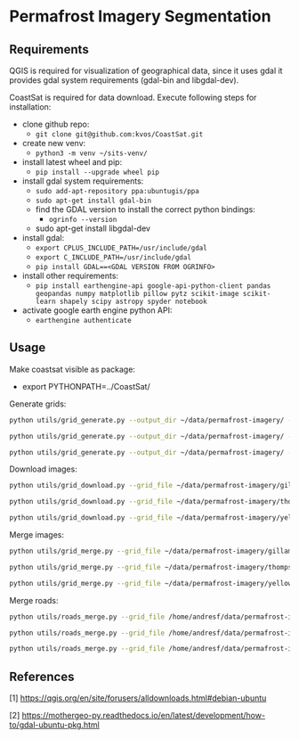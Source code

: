 # Permafrost Imagery Segmentation

## Requirements

QGIS is required for visualization of geographical data, since it uses gdal it provides gdal system requirements 
(gdal-bin and libgdal-dev).

CoastSat is required for data download. Execute following steps for installation:

- clone github repo:
  - `git clone git@github.com:kvos/CoastSat.git`
- create new venv:
  - `python3 -m venv ~/sits-venv/`
- install latest wheel and pip:
  - `pip install --upgrade wheel pip`
- install gdal system requirements:
  - `sudo add-apt-repository ppa:ubuntugis/ppa`
  - `sudo apt-get install gdal-bin`
  - find the GDAL version to install the correct python bindings:
    - `ogrinfo --version`
  - sudo apt-get install libgdal-dev
- install gdal:
  - `export CPLUS_INCLUDE_PATH=/usr/include/gdal`
  - `export C_INCLUDE_PATH=/usr/include/gdal`
  - `pip install GDAL==<GDAL VERSION FROM OGRINFO>`
- install other requirements:
  - `pip install earthengine-api google-api-python-client pandas geopandas numpy matplotlib pillow pytz scikit-image scikit-learn shapely scipy astropy spyder notebook`
- activate google earth engine python API:
  - `earthengine authenticate`

## Usage

Make coastsat visible as package:
  - export PYTHONPATH=../CoastSat/

Generate grids:

```bash
python utils/grid_generate.py --output_dir ~/data/permafrost-imagery/ --location "Gillam, MB, Canada" --width 3000 --step_size 1000 --use_centroid --crs epsg:32615
```

```bash
python utils/grid_generate.py --output_dir ~/data/permafrost-imagery/ --location "Thompson, MB, Canada" --width 3000 --step_size 1000 --use_centroid --crs epsg:32614
```

```bash
python utils/grid_generate.py --output_dir ~/data/permafrost-imagery/ --location "Yellowknife, NT, Canada" --width 3000 --step_size 1000 --use_centroid --crs epsg:32612
```

Download images:

```bash
python utils/grid_download.py --grid_file ~/data/permafrost-imagery/gillam_mb_canada/grid_wkt.csv --start_date 2021-01-01 --end_date 2021-01-31 --satellites_list S2
```

```bash
python utils/grid_download.py --grid_file ~/data/permafrost-imagery/thompson_mb_canada/grid_wkt.csv --start_date 2021-01-01 --end_date 2021-01-31 --satellites_list S2
```

```bash
python utils/grid_download.py --grid_file ~/data/permafrost-imagery/yellowknife_nt_canada/grid_wkt.csv --start_date 2021-01-01 --end_date 2021-01-31 --satellites_list S2
```

Merge images:

```bash
python utils/grid_merge.py --grid_file ~/data/permafrost-imagery/gillam_mb_canada/grid_wkt.csv --satellites_list S2 --resolution_list 10m
```

```bash
python utils/grid_merge.py --grid_file ~/data/permafrost-imagery/thompson_mb_canada/grid_wkt.csv --satellites_list S2 --resolution_list 10m
```

```bash
python utils/grid_merge.py --grid_file ~/data/permafrost-imagery/yellowknife_nt_canada/grid_wkt.csv --satellites_list S2 --resolution_list 10m
```

Merge roads:

```bash
python utils/roads_merge.py --grid_file /home/andresf/data/permafrost-imagery/gillam_mb_canada/grid_wkt.csv --crs epsg:32615
```

```bash
python utils/roads_merge.py --grid_file /home/andresf/data/permafrost-imagery/thompson_mb_canada/grid_wkt.csv --crs epsg:32614
```

```bash
python utils/roads_merge.py --grid_file /home/andresf/data/permafrost-imagery/yellowknife_nt_canada/grid_wkt.csv --crs epsg:32612
```

## References

[1] https://qgis.org/en/site/forusers/alldownloads.html#debian-ubuntu

[2] https://mothergeo-py.readthedocs.io/en/latest/development/how-to/gdal-ubuntu-pkg.html
